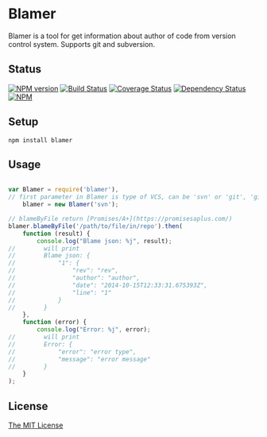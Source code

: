 Blamer
======

Blamer is a tool for get information about author of code from version control system. Supports git and subversion.

Status
------
[![NPM version](https://badge.fury.io/js/blamer.svg)](http://badge.fury.io/js/blamer)
[![Build Status](https://travis-ci.org/kucherenko/blamer.svg?branch=master)](https://travis-ci.org/kucherenko/blamer)
[![Coverage Status](https://img.shields.io/coveralls/kucherenko/blamer.svg)](https://coveralls.io/r/kucherenko/blamer?branch=master)
[![Dependency Status](https://gemnasium.com/kucherenko/blamer.svg)](https://gemnasium.com/kucherenko/blamer)
[![NPM](https://nodei.co/npm/blamer.png?downloads=true&downloadRank=true&stars=true)](https://nodei.co/npm/blamer/)

Setup
-----

    npm install blamer

Usage
-----

```javascript

var Blamer = require('blamer'),
// first parameter in Blamer is type of VCS, can be 'svn' or 'git', 'git' used by default
    blamer = new Blamer('svn');

// blameByFile return [Promises/A+](https://promisesaplus.com/)
blamer.blameByFile('/path/to/file/in/repo').then(
    function (result) {
        console.log("Blame json: %j", result);
//        will print
//        Blame json: {
//            "1": {
//                "rev": "rev",
//                "author": "author",
//                "date": "2014-10-15T12:33:31.675393Z",
//                "line": "1"
//            }
//        }
    },
    function (error) {
        console.log("Error: %j", error);
//        will print
//        Error: {
//            "error": "error type",
//            "message": "error message"
//        }
    }
);

```

License
-------

[The MIT License](https://github.com/kucherenko/blamer/blob/master/LICENSE)
